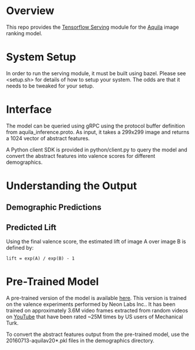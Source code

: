# Overview

This repo provides the [Tensorflow Serving](https://tensorflow.github.io/serving/) module for the [Aquila](https://github.com/mdesnoyer/aquila) image ranking model. 

# System Setup

In order to run the serving module, it must be built using bazel. Please see <setup.sh> for details of how to setup your system. The odds are that it needs to be tweaked for your setup.

# Interface

The model can be queried using gRPC using the protocol buffer definition from aquila_inference.proto. As input, it takes a 299x299 image and returns a 1024 vector of abstract features. 

A Python client SDK is provided in python/client.py to query the model and convert the abstract features into valence scores for different demographics.


# Understanding the Output

## Demographic Predictions

## Predicted Lift
Using the final valence score, the estimated lift of image A over image B is defined by:

```
lift = exp(A) / exp(B) - 1
```

# Pre-Trained Model

A pre-trained version of the model is available [here](https://www.dropbox.com/s/3af8auuovksidm7/aquila_model.tar.gz?dl=0). This version is trained on the valence experiments performed by Neon Labs Inc.. It has been trained on approximately 3.6M video frames extracted from random videos on [YouTube](https://www.youtube.com) that have been rated ~25M times by US users of Mechanical Turk.

To convert the abstract features output from the pre-trained model, use the 20160713-aquilav20*.pkl files in the demographics directory. 